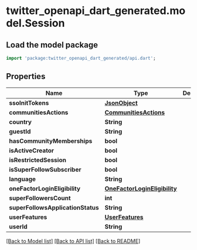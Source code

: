 # twitter_openapi_dart_generated.model.Session

## Load the model package
```dart
import 'package:twitter_openapi_dart_generated/api.dart';
```

## Properties
Name | Type | Description | Notes
------------ | ------------- | ------------- | -------------
**ssoInitTokens** | [**JsonObject**](.md) |  | [optional] 
**communitiesActions** | [**CommunitiesActions**](CommunitiesActions.md) |  | 
**country** | **String** |  | 
**guestId** | **String** |  | 
**hasCommunityMemberships** | **bool** |  | 
**isActiveCreator** | **bool** |  | 
**isRestrictedSession** | **bool** |  | 
**isSuperFollowSubscriber** | **bool** |  | 
**language** | **String** |  | 
**oneFactorLoginEligibility** | [**OneFactorLoginEligibility**](OneFactorLoginEligibility.md) |  | 
**superFollowersCount** | **int** |  | 
**superFollowsApplicationStatus** | **String** |  | 
**userFeatures** | [**UserFeatures**](UserFeatures.md) |  | 
**userId** | **String** |  | 

[[Back to Model list]](../README.md#documentation-for-models) [[Back to API list]](../README.md#documentation-for-api-endpoints) [[Back to README]](../README.md)


